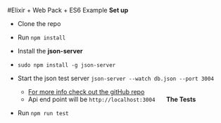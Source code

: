 #Elixir + Web Pack + ES6 Example
**Set up**
- Clone the repo 
- Run `npm install`

- Install the  **json-server**
* `sudo npm install -g json-server` 

- Start the json test server `json-server --watch db.json --port 3004`
    - [For more info check out the gitHub repo](https://github.com/typicode/json-server)
    - Api end point will be `http://localhost:3004  
`
**The Tests**   

- Run `npm run test`


